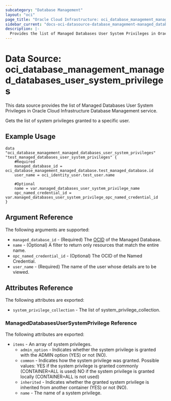 ```yaml
---
subcategory: "Database Management"
layout: "oci"
page_title: "Oracle Cloud Infrastructure: oci_database_management_managed_databases_user_system_privileges"
sidebar_current: "docs-oci-datasource-database_management-managed_databases_user_system_privileges"
description: |-
  Provides the list of Managed Databases User System Privileges in Oracle Cloud Infrastructure Database Management service
---
```


# Data Source: oci_database_management_managed_databases_user_system_privileges
This data source provides the list of Managed Databases User System Privileges in Oracle Cloud Infrastructure Database Management service.

Gets the list of system privileges granted to a specific user.

## Example Usage

```hcl
data "oci_database_management_managed_databases_user_system_privileges" "test_managed_databases_user_system_privileges" {
	#Required
	managed_database_id = oci_database_management_managed_database.test_managed_database.id
	user_name = oci_identity_user.test_user.name

	#Optional
	name = var.managed_databases_user_system_privilege_name
	opc_named_credential_id = var.managed_databases_user_system_privilege_opc_named_credential_id
}
```

## Argument Reference

The following arguments are supported:

* `managed_database_id` - (Required) The [OCID](https://docs.cloud.oracle.com/iaas/Content/General/Concepts/identifiers.htm) of the Managed Database.
* `name` - (Optional) A filter to return only resources that match the entire name.
* `opc_named_credential_id` - (Optional) The OCID of the Named Credential.
* `user_name` - (Required) The name of the user whose details are to be viewed.


## Attributes Reference

The following attributes are exported:

* `system_privilege_collection` - The list of system_privilege_collection.

### ManagedDatabasesUserSystemPrivilege Reference

The following attributes are exported:

* `items` - An array of system privileges.
	* `admin_option` - Indicates whether the system privilege is granted with the ADMIN option (YES) or not (NO).
	* `common` - Indicates how the system privilege was granted. Possible values: YES if the system privilege is granted commonly (CONTAINER=ALL is used) NO if the system privilege is granted locally (CONTAINER=ALL is not used) 
	* `inherited` - Indicates whether the granted system privilege is inherited from another container (YES) or not (NO).
	* `name` - The name of a system privilege.

